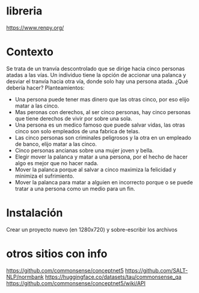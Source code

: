 # libreria
https://www.renpy.org/

# Contexto 
Se trata de un tranvía descontrolado que se dirige hacia cinco personas atadas a las vías. Un individuo tiene la opción de accionar una palanca y desviar el tranvía hacia otra vía,
donde solo hay una persona atada. ¿Qué debería hacer?
Planteamientos: 
- Una persona puede tener mas dinero que las otras cinco, por eso elijo matar a las cinco.
- Mas peronas con derechos, al ser cinco personas, hay cinco personas que tiene derechos de vivir por sobre una sola.
- Una persona es un medico famoso que puede salvar vidas, las otras cinco son solo empleados de una fabrica de telas.
- Las cinco personas son criminales peligrosos y la otra en un empleado de banco, elijo matar a las cinco.
- Cinco personas ancianas sobre una mujer joven y bella.
- Elegir mover la palanca y matar a una persona, por el hecho de hacer algo es mejor que no hacer nada.
- Mover la palanca porque al salvar a cinco maximiza la felicidad y minimiza el sufrimiento.
- Mover la palanca para matar a alguien en incorrecto porque o se puede tratar a una persona como un medio para un fin.

# Instalación
Crear un proyecto nuevo (en 1280x720) y sobre-escribir los archivos

# otros sitios con info
https://github.com/commonsense/conceptnet5
https://github.com/SALT-NLP/normbank
https://huggingface.co/datasets/tau/commonsense_qa
https://github.com/commonsense/conceptnet5/wiki/API

